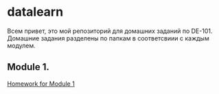 # datalearn

Всем привет, это мой репозиторий для домашних заданий по DE-101. Домашние задания разделены по папкам в соответсвиии с каждым модулем.

## Module 1.

[Homework for Module 1](https://github.com/alexanderryabcev/datalearn/tree/main/de-101/Module1)

